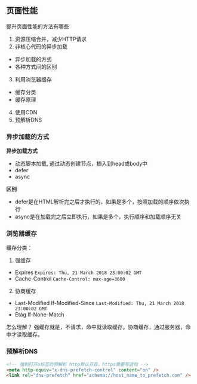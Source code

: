 ## 页面性能

提升页面性能的方法有哪些

1. 资源压缩合并，减少HTTP请求
2. 非核心代码的异步加载
  * 异步加载的方式
  * 各种方式间的区别
3. 利用浏览器缓存
  * 缓存分类
  * 缓存原理
4. 使用CDN
5. 预解析DNS

### 异步加载的方式

**异步加载方式**

* 动态脚本加载, 通过动态创建节点，插入到head或body中
* defer
* async

**区别**

* defer是在HTML解析完之后才执行的，如果是多个，按照加载的顺序依次执行
* async是在加载完之后立即执行，如果是多个，执行顺序和加载顺序无关

### 浏览器缓存

缓存分类：

1. 强缓存
  * Expires `Expires: Thu, 21 March 2018 23:00:02 GMT`
  * Cache-Control `Cache-Control: max-age=3600`
2. 协商缓存
  * Last-Modified If-Modified-Since `Last-Modified: Thu, 21 March 2018 23:00:02 GMT`
  * Etag If-None-Match

怎么理解？
强缓存就是，不请求，命中就读取缓存。协商缓存，通过服务器，命中才读取缓存。



### 预解析DNS

```html
<!-- 强制打开a标签的预解析 http默认开启，https需要写这句 -->
<meta http-equiv="x-dns-prefetch-control" content="on" />
<link rel="dns-prefetch" href="schema://host_name_to_prefetch.com" />
```